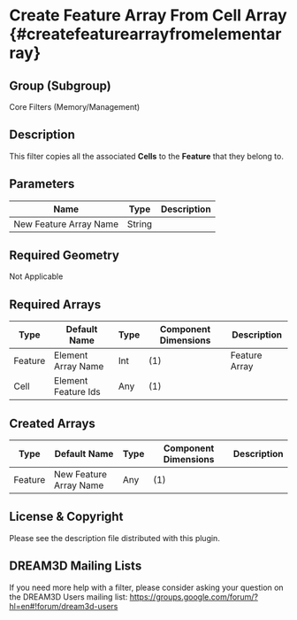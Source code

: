 Create Feature Array From Cell Array {#createfeaturearrayfromelementarray}
=============

## Group (Subgroup) ##

Core Filters (Memory/Management)

## Description ##

This filter copies all the associated **Cells** to the **Feature** that they belong to.

## Parameters ##

| Name | Type | Description |
|------|------|---------------|
| New Feature Array Name | String |  |

## Required Geometry ##
Not Applicable


## Required Arrays ##

| Type | Default Name | Type | Component Dimensions | Description |
|------|--------------|-------------|---------|-----|
| Feature  | Element Array Name | Int | (1) | Feature Array |
| Cell  | Element Feature Ids | Any | (1) |  |


## Created Arrays ##

| Type | Default Name | Type | Component Dimensions | Description |
|------|--------------|-------------|---------|-----|
| Feature | New Feature Array Name | Any  | (1) |  |

## License & Copyright ##

Please see the description file distributed with this plugin.

## DREAM3D Mailing Lists ##

If you need more help with a filter, please consider asking your question on the DREAM3D Users mailing list:
https://groups.google.com/forum/?hl=en#!forum/dream3d-users


